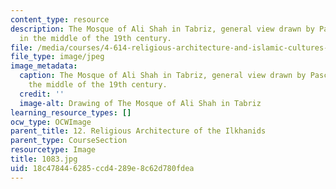 ```yaml
---
content_type: resource
description: The Mosque of Ali Shah in Tabriz, general view drawn by Pascal Coste
  in the middle of the 19th century.
file: /media/courses/4-614-religious-architecture-and-islamic-cultures-fall-2002/18c478446285ccd4289e8c62d780fdea_1083.jpg
file_type: image/jpeg
image_metadata:
  caption: The Mosque of Ali Shah in Tabriz, general view drawn by Pascal Coste in
    the middle of the 19th century.
  credit: ''
  image-alt: Drawing of The Mosque of Ali Shah in Tabriz
learning_resource_types: []
ocw_type: OCWImage
parent_title: 12. Religious Architecture of the Ilkhanids
parent_type: CourseSection
resourcetype: Image
title: 1083.jpg
uid: 18c47844-6285-ccd4-289e-8c62d780fdea
---
```

